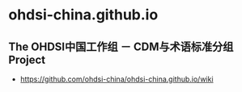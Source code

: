 # ohdsi-china.github.io

## The OHDSI中国工作组 － CDM与术语标准分组 Project

* https://github.com/ohdsi-china/ohdsi-china.github.io/wiki
